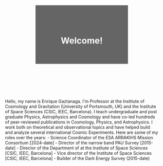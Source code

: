 <div style="background-image: url('/assets/img/bh_spacetime.png'); background-size: cover; background-position: center; padding: 100px; text-align: center; position: relative;">
  <div style="background-color: rgba(0, 0, 0, 0.6); padding: 60px 40px 40px 40px; color: white;">
    <h1 style="color: white;">Welcome!</h1>
  </div>
</div>

<p>Hello, my name is Enrique Gaztanaga. I'm Professor at the Institute of Cosmology and Gravitation (University of Portsmouth, UK) and the Institute of Space Sciences (CSIC, IEEC, Barcelona). I teach undergraduate and post graduate Physics, Astrophysics and Cosmology and have co-led hundreds of peer-reviewed publications in Cosmology, Physics, and Astrophysics. I work both on theoretical and observational topics and have helped build and analyze several international Cosmic Experiments. Here are some of my roles over the years:
- Science Coordinator of the ESA ARRAKIHS Mission Consortium [2024-date]
- Director of the narrow band PAU Survey [2015-date] 
- Director of the Department of  at the Institute of Space Sciences [CSIC, IEEC, Barcelona]
- Vice director of the Institute of Space Sciences [CSIC, IEEC, Barcelona]
- Builder of the Dark Energy Survey (2015-date)

  
</p>
